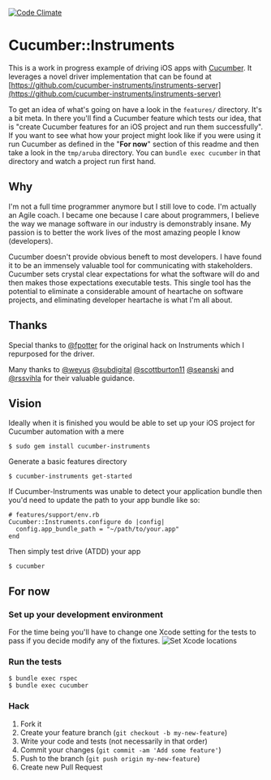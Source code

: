 [![Code Climate](https://codeclimate.com/github/cucumber-instruments/cucumber-instruments.png)](https://codeclimate.com/github/cucumber-instruments/cucumber-instruments)
# Cucumber::Instruments

This is a work in progress example of driving iOS apps with [Cucumber](http://cukes.info/). It leverages a novel driver implementation that can be found at [https://github.com/cucumber-instruments/instruments-server](https://github.com/cucumber-instruments/instruments-server)

To get an idea of what's going on have a look in the `features/` directory. It's a bit meta. In there you'll find a Cucumber feature which tests our idea, that is "create Cucumber features for an iOS project and run them successfully". If you want to see what how your project might look like if you were using it run Cucumber as defined in the "**For now**" section of this readme and then take a look in the `tmp/aruba` directory. You can `bundle exec cucumber` in that directory and watch a project run first hand.

## Why
I'm not a full time programmer anymore but I still love to code. I'm actually an Agile coach. I became one because I care about programmers, I believe the way we manage software in our industry is demonstrably insane. My passion is to better the work lives of the most amazing people I know (developers).

Cucumber doesn't provide obvious beneft to most developers. I have found it to be an immensely valuable tool for communicating with stakeholders. Cucumber sets crystal clear expectations for what the software will do and then makes those expectations executable tests. This single tool has the potential to eliminate a considerable amount of heartache on software projects, and eliminating developer heartache is what I'm all about.

## Thanks
Special thanks to [@fpotter](https://github.com/fpotter) for the original hack on Instruments which I repurposed for the driver.

Many thanks to [@weyus](https://github.com/weyus) [@subdigital](https://github.com/subdigital) [@scottburton11](https://github.com/scottburton11) [@seanski](https://github.com/seanski) and [@rssvihla](https://github.com/rssvihla) for their valuable guidance.

## Vision

Ideally when it is finished you would be able to set up your iOS project for Cucumber automation with a mere

    $ sudo gem install cucumber-instruments

Generate a basic features directory

    $ cucumber-instruments get-started

If Cucumber-Instruments was unable to detect your application bundle then you'd need to update the path to your app bundle like so:

    # features/support/env.rb
    Cucumber::Instruments.configure do |config|
      config.app_bundle_path = "~/path/to/your.app"
    end

Then simply test drive (ATDD) your app

    $ cucumber

## For now

### Set up your development environment

For the time being you'll have to change one Xcode setting for the tests to pass if you decide modify any of the fixtures.
    ![Set Xcode locations](http://i.imgur.com/SfwambO)

### Run the tests

    $ bundle exec rspec
    $ bundle exec cucumber

### Hack

1. Fork it
2. Create your feature branch (`git checkout -b my-new-feature`)
3. Write your code and tests (not necessarily in that order)
4. Commit your changes (`git commit -am 'Add some feature'`)
5. Push to the branch (`git push origin my-new-feature`)
6. Create new Pull Request
